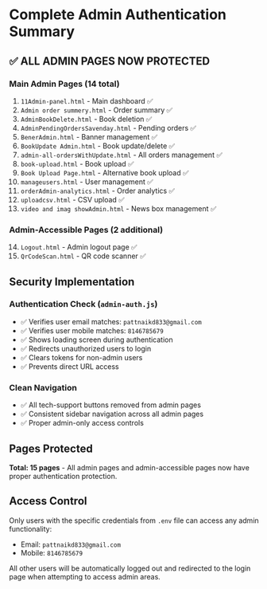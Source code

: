 # Complete Admin Authentication Summary

## ✅ ALL ADMIN PAGES NOW PROTECTED

### Main Admin Pages (14 total)
1. `11Admin-panel.html` - Main dashboard ✅
2. `Admin order summery.html` - Order summary ✅
3. `AdminBookDelete.html` - Book deletion ✅
4. `AdminPendingOrdersSavenday.html` - Pending orders ✅
5. `BenerAdmin.html` - Banner management ✅
6. `BookUpdate Admin.html` - Book update/delete ✅
7. `admin-all-ordersWithUpdate.html` - All orders management ✅
8. `book-upload.html` - Book upload ✅
9. `Book Upload Page.html` - Alternative book upload ✅
10. `manageusers.html` - User management ✅
11. `orderAdmin-analytics.html` - Order analytics ✅
12. `uploadcsv.html` - CSV upload ✅
13. `video and imag showAdmin.html` - News box management ✅

### Admin-Accessible Pages (2 additional)
14. `Logout.html` - Admin logout page ✅
15. `QrCodeScan.html` - QR code scanner ✅

## Security Implementation

### Authentication Check (`admin-auth.js`)
- ✅ Verifies user email matches: `pattnaikd833@gmail.com`
- ✅ Verifies user mobile matches: `8146785679`
- ✅ Shows loading screen during authentication
- ✅ Redirects unauthorized users to login
- ✅ Clears tokens for non-admin users
- ✅ Prevents direct URL access

### Clean Navigation
- ✅ All tech-support buttons removed from admin pages
- ✅ Consistent sidebar navigation across all admin pages
- ✅ Proper admin-only access controls

## Pages Protected
**Total: 15 pages** - All admin pages and admin-accessible pages now have proper authentication protection.

## Access Control
Only users with the specific credentials from `.env` file can access any admin functionality:
- Email: `pattnaikd833@gmail.com` 
- Mobile: `8146785679`

All other users will be automatically logged out and redirected to the login page when attempting to access admin areas.
